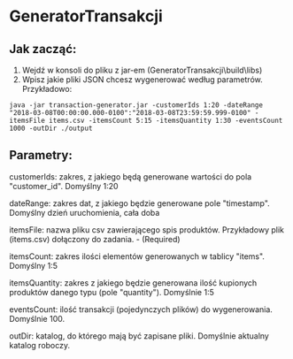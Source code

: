 # GeneratorTransakcji

## Jak zacząć:
1. Wejdź w konsoli do pliku z jar-em (GeneratorTransakcji\build\libs)
2. Wpisz jakie pliki JSON chcesz wygenerować według parametrów. Przykładowo: 
```
java -jar transaction-generator.jar -customerIds 1:20 -dateRange "2018-03-08T00:00:00.000-0100":"2018-03-08T23:59:59.999-0100" -itemsFile items.csv -itemsCount 5:15 -itemsQuantity 1:30 -eventsCount 1000 -outDir ./output
```

## Parametry:

customerIds: zakres, z jakiego będą generowane wartości do pola "customer_id". Domyślny 1:20

dateRange: zakres dat, z jakiego będzie generowane pole "timestamp". Domyślny dzień uruchomienia, cała doba

itemsFile: nazwa pliku csv zawierającego spis produktów. Przykładowy plik (items.csv) dołączony do zadania. - (Required)

itemsCount: zakres ilości elementów generowanych w tablicy "items". Domyślny 1:5

itemsQuantity: zakres z jakiego będzie generowana ilość kupionych produktów danego typu (pole "quantity"). Domyślnie 1:5

eventsCount: ilość transakcji (pojedynczych plików) do wygenerowania. Domyślnie 100.

outDir: katalog, do którego mają być zapisane pliki. Domyślnie aktualny katalog roboczy.
